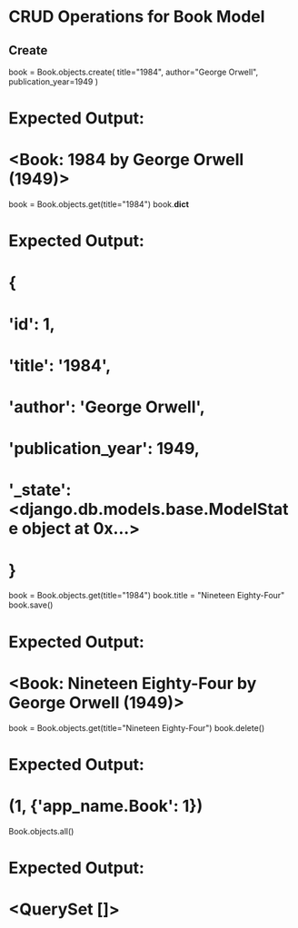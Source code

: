# CRUD Operations for Book Model

## Create

book = Book.objects.create(
    title="1984",
    author="George Orwell",
    publication_year=1949
)
# Expected Output:
# <Book: 1984 by George Orwell (1949)>

book = Book.objects.get(title="1984")
book.__dict__
# Expected Output:
# {
#     'id': 1,
#     'title': '1984',
#     'author': 'George Orwell',
#     'publication_year': 1949,
#     '_state': <django.db.models.base.ModelState object at 0x...>
# }

book = Book.objects.get(title="1984")
book.title = "Nineteen Eighty-Four"
book.save()
# Expected Output:
# <Book: Nineteen Eighty-Four by George Orwell (1949)>

book = Book.objects.get(title="Nineteen Eighty-Four")
book.delete()
# Expected Output:
# (1, {'app_name.Book': 1})

Book.objects.all()
# Expected Output:
# <QuerySet []>
